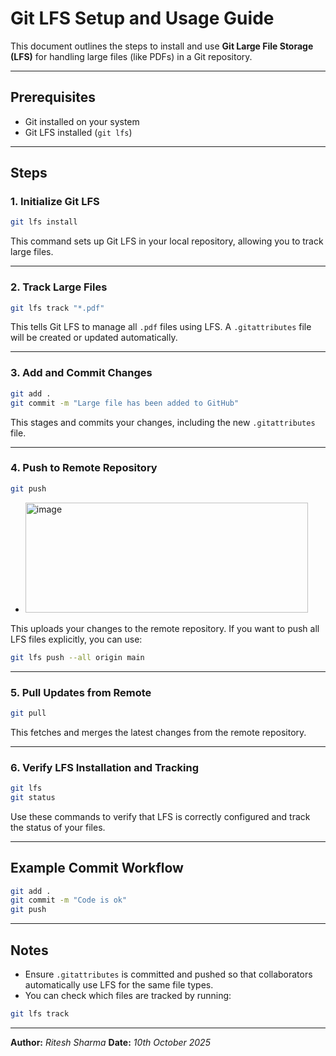 
# Git LFS Setup and Usage Guide

This document outlines the steps to install and use **Git Large File Storage (LFS)** for handling large files (like PDFs) in a Git repository.

---

## Prerequisites

- Git installed on your system  
- Git LFS installed (`git lfs`)  

---

## Steps

### 1. Initialize Git LFS

```bash
git lfs install
````

This command sets up Git LFS in your local repository, allowing you to track large files.

---

### 2. Track Large Files

```bash
git lfs track "*.pdf"
```

This tells Git LFS to manage all `.pdf` files using LFS.
A `.gitattributes` file will be created or updated automatically.

---

### 3. Add and Commit Changes

```bash
git add .
git commit -m "Large file has been added to GitHub"
```

This stages and commits your changes, including the new `.gitattributes` file.

---

### 4. Push to Remote Repository

```bash
git push
```
- <img width="452" height="176" alt="image" src="https://github.com/user-attachments/assets/38a1da7a-85cd-424b-b3a5-faa46715cc35" />

This uploads your changes to the remote repository.
If you want to push all LFS files explicitly, you can use:

```bash
git lfs push --all origin main
```

---

### 5. Pull Updates from Remote

```bash
git pull
```

This fetches and merges the latest changes from the remote repository.

---

### 6. Verify LFS Installation and Tracking

```bash
git lfs
git status
```

Use these commands to verify that LFS is correctly configured and track the status of your files.

---

## Example Commit Workflow

```bash
git add .
git commit -m "Code is ok"
git push
```

---

## Notes

* Ensure `.gitattributes` is committed and pushed so that collaborators automatically use LFS for the same file types.
* You can check which files are tracked by running:

```bash
git lfs track
```

---

**Author:** *Ritesh Sharma*
**Date:** *10th October 2025*

